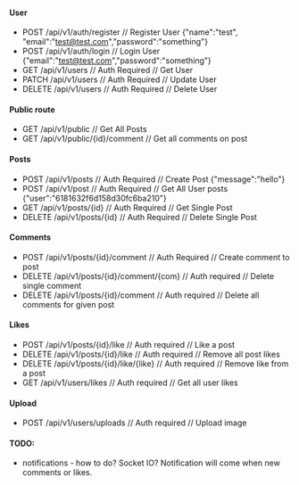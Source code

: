 #### User

- POST /api/v1/auth/register // Register User {"name":"test", "email":"test@test.com","password":"something"}
- POST /api/v1/auth/login // Login User {"email":"test@test.com","password":"something"}
- GET /api/v1/users // Auth Required // Get User
- PATCH /api/v1/users // Auth Required // Update User
- DELETE /api/v1/users // Auth Required // Delete User

#### Public route

- GET /api/v1/public // Get All Posts
- GET /api/v1/public/{id}/comment // Get all comments on post

#### Posts

- POST /api/v1/posts // Auth Required // Create Post {"message":"hello"}
- POST /api/v1/post // Auth Required // Get All User posts {"user":"6181632f6d158d30fc6ba210"}
- GET /api/v1/posts/{id} // Auth Required // Get Single Post
- DELETE /api/v1/posts/{id} // Auth Required // Delete Single Post

#### Comments

- POST /api/v1/posts/{id}/comment // Auth Required // Create comment to post
- DELETE /api/v1/posts/{id}/comment/{com} // Auth required // Delete single comment
- DELETE /api/v1/posts/{id}/comment // Auth required // Delete all comments for given post

#### Likes

- POST /api/v1/posts/{id}/like // Auth required // Like a post
- DELETE /api/v1/posts/{id}/like // Auth required // Remove all post likes
- DELETE /api/v1/posts/{id}/like/{like} // Auth required // Remove like from a post
- GET /api/v1/users/likes // Auth required // Get all user likes

#### Upload

- POST /api/v1/users/uploads // Auth required // Upload image

#### TODO:

- notifications - how to do? Socket IO? Notification will come when new comments or likes.

